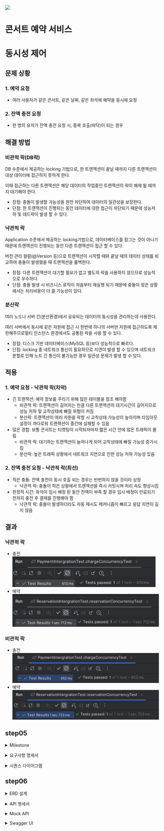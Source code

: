 <a href="https://hhpluscertificateofcompletion.oopy.io/">
  <img src="https://static.spartacodingclub.kr/hanghae99/plus/completion/badge_black.svg" />
</a>

# 콘서트 예약 서비스

# 동시성 제어

## 문제 상황

### 1. 예약 요청

- 여러 사용자가 같은 콘서트, 같은 날짜, 같은 좌석에 예약을 동시에 요청

### 2. 잔액 충전 요청

- 한 명의 유저가 잔액 충전 요청 시, 중복 호출(따닥)이 되는 경우

## 해결 방법

### 비관적 락(DB락)

DB 수준에서 제공하는 locking 기법으로, 한 트랜잭션이 끝날 때까지 다른 트랜잭션이 대상 데이터에 접근하지 못하게 한다.

이때 접근하는 다른 트랜잭션은 해당 데이터의 작업중인 트랜잭션의 락이 해제 될 때까지 대기해야 한다.

- 장점: 충돌이 발생할 가능성을 원천 차단하여 데이터의 일관성을 보장한다.
- 단점: 한 트랜잭션이 진행되는 동안 데이터에 대한 접근이 차단되기 때문에 성능저하 및 데드락이 발생 할 수 있다.

### 낙관적 락

Application 수준에서 제공하는 locking기법으로, 데이터베이스를 잠그는 것이 아니기 때문에 트랜잭션이 진행되는 동안 다른 트랜잭션이 접근 할 수 있다.

버전 관리 컬럼(@Version 등)으로 트랜잭션이 시작할 때와 끝날 때의 데이터 상태를 비교하여 충돌이 발생했을 때 트랜잭션을 롤백한다.

- 장점: 다른 트랜잭션이 대기할 필요가 없고 별도의 락을 사용하지 않으므로 성능적으로 우수하다.
- 단점: 충돌 발생 시 비즈니스 로직이 처음부터 재실행 되기 때문에 충돌이 잦은 상황에서는 처리비용이 더 클 가능성이 있다.

### 분산락

여러 노드나 서버 간(분산환경)에서 공유되는 데이터의 동시성을 관리하는데 사용한다.

여러 서버에서 동시에 같은 자원에 접근 시 한번에 하나의 서버만 자원에 접근하도록 제한해주므로멀티 인스턴스 환경에서도 공통된 락을 사용 할 수 있다.

- 장점: 디스크 기반 데이터베이스(MySQL 등)보다 성능적으로 빠르다.
- 단점: locking 중 네트워크 통신이 필요하므로 지연이 발생 할 수 있으며 네트워크 분할로 인해 노트 간 통신이 불가능한 경우 일관성 문제가 발생 할 수 있다.

## 적용

### 1. 예약 요청 - 낙관적 락(차악)

- 긴 트랜잭션: 예약 정보를 꾸리기 위해 많은 테이블을 참조 해야함
    - 비관적 락: 트랜잭션이 길어지는 만큼 다른 트랜잭션의 대기시간이 길어지므로 성능 저하 및 교착상태에 빠질 위험이 커짐
    - 분산락: 트랜잭션이 여러 자원을 락할 시 교착상태 가능성이 높아지며 타임아웃 설정이 까다로워 트랜잭션이 중간에 실패할 수 있음
- 많은 경합: 보통 콘서트는 티켓팅이 시작되자마자 짧은 시간 안에 많은 트래픽이 몰림
    - 비관적 락: 대기하는 트랜잭션이 늘어나게 되어 교착상태에 빠질 가능성 증가시킴
    - 분산락: 높은 트래픽 상황에서 네트워크 지연으로 인한 성능 저하 가능성 있음

### 2. 잔액 충전 요청 - 낙관적 락(최선)

- 적은 충돌:  잔액 충전이 동시 호출 되는 경우는 빈번하지 않을 것이라 상정
    - 낙관적 락: 충돌이 적은 상황에서 트랜잭션을 즉시 커밋시켜 처리 속도 향상시킴
- 한정적 시간: 좌석이 임시 배정 된 동안 잔액이 부족 할 경우 임시 배정이 만료되기 전까지 충전 후 결제를 진행해야 함
    - 낙관적 락: 충돌이 발생하더라도 자동 재시도 메커니즘이 빠르고 응답 지연이 길지 않음

## 결과

### 낙관적 락

- 충전
![op-payment.PNG](assets%2Ftest%2Fop-payment.PNG)
- 예약
![op-reservation.PNG](assets%2Ftest%2Fop-reservation.PNG)

### 비관적 락

- 충전
![pessi-payment.PNG](assets%2Ftest%2Fpessi-payment.PNG)
- 예약
![pessi-reservation.PNG](assets%2Ftest%2Fpessi-reservation.PNG)

## step05
<details>
<summary>Milestone</summary>

## [바로가기](https://github.com/users/xxyoonxx/projects/2)

</details>
<p>
<details>
<summary>요구사항 명세서</summary>

[대기열 API]
- 토큰 발급: 유저의 UUID, 대기순서, 잔여시간을 포함한 토큰 발급
- 대기열 검증: 유효한 대기열인지 검증
- 대기번호 조회: 현재 대기순서를 조회
- 대기열 만료: 좌석 배정 완료, 전 좌석 매진, 임시 배정 시간 초과 시 토큰을 만료시킴

[콘서트 좌석 조회 API]
- 콘서트 조회: 진행되는 콘서트 조회
- 날짜 조회: 특정 콘서트의 예약 가능 날짜 조회
- 좌석 조회: 특정 콘서트, 특정 날짜의 좌석 정보 조회

[좌석 예약 API]
- 예약 요청: 콘서트, 좌석번호, 날짜 정보로 예약 요청
- 좌석 임시 배정: 예약 요청 성공시 최종 배정 전까지 5분간 좌석 임시 배정
- 좌석 최종 배정: 임시 배정 시간 내 결제 완료시 좌석 최종 배정

[잔액 충전/조회 API]
- 잔액 충전: 유저 정보와 충전금액을 받아 잔액 충전
- 잔액 조회: 유저 정보로 잔액 조회

[결제 API]
- 결제 생성: 좌석 임시 배정 시 결제 정보 생성하여 반환
- 결제 처리: 사용자의 잔액으로 결제를 요청하고 처리
- 결제 내역 조회: 결제 완료 된 내역 조회
</details>
<p>
<details>
<summary>시퀀스 다이어그램</summary>

![queueApi.png](assets%2Fsequence%2FqueueApi.png)

![seatApi.png](assets%2Fsequence%2FseatApi.png)

![reservationApi.png](assets%2Fsequence%2FreservationApi.png)

![balance.png](assets%2Fsequence%2Fbalance.png)

![chargeApi.png](assets%2Fsequence%2FchargeApi.png)

![paymentApi.png](assets%2Fsequence%2FpaymentApi.png)

</details>

## step06

<details>
<summary>ERD 설계</summary>

![](assets/erd/erd.png)

</details>
<p>
<details>
<summary>API 명세서</summary>

## [원본 링크](https://fancy-act-7c0.notion.site/ef679d726eb54065a7fac47add8d0b30?v=c041866b5a224b788f056cdd8caf4ceb&pvs=4)

![apispec.png](assets%2Fapispec.png)

</details>
<p>
<details>
<summary>Mock API</summary>

- /queue POST 대기열 요청

![queue.png](assets%2Fmockapi%2Fqueue.png)

- /queue/status GET 대기열 확인

![queueStatus.PNG](assets%2Fmockapi%2FqueueStatus.PNG)

- /concerts [GET 콘서트 목록 조회](https://4d27ed9a-e6d8-40be-beb9-c3124be0a8ff.mock.pstmn.io/concerts)

- /concerts/{concertId}/dates [GET 예약 가능 날짜 조회](https://4d27ed9a-e6d8-40be-beb9-c3124be0a8ff.mock.pstmn.io/concerts/1/dates)

- /concerts/{concertId}/dates/{detailId}/seats [GET 예약 가능 좌석 조회](https://4d27ed9a-e6d8-40be-beb9-c3124be0a8ff.mock.pstmn.io/concerts/1/dates/2/seats)

- /reservation POST 좌석 예약 요청

![reservation.png](assets%2Fmockapi%2Freservation.png)

- /payment/{userId}/balance [GET 잔액 조회](https://4d27ed9a-e6d8-40be-beb9-c3124be0a8ff.mock.pstmn.io/user/1/balance)

- /payment/{userId}/charge PATCH 잔액 충전

![charge.PNG](assets%2Fmockapi%2Fcharge.PNG)

- /payment POST 결제

![payment.png](assets%2Fmockapi%2Fpayment.png)

</details>
<p>
<details>
<summary>Swagger UI</summary>

![swagger.PNG](assets%2Fswagger.PNG)

</details>
